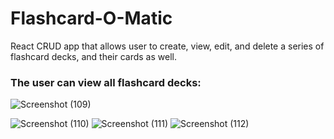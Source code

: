 **<h1>Flashcard-O-Matic</h1>**

React CRUD app that allows user to create, view, edit, and delete a series of flashcard decks, and their cards as well.

<h3>The user can view all flashcard decks:</h3>

![Screenshot (109)](https://github.com/alecluis/WeLoveMovies/assets/143030955/4b3b1055-27c6-4dbe-acb0-ea657475ba1b)



![Screenshot (110)](https://github.com/alecluis/WeLoveMovies/assets/143030955/fee14dd0-6885-4d41-ad24-3828920fa012)
![Screenshot (111)](https://github.com/alecluis/WeLoveMovies/assets/143030955/bb1b0331-b8eb-420c-9010-2a602adcd00b)
![Screenshot (112)](https://github.com/alecluis/WeLoveMovies/assets/143030955/c579c1d1-e499-46c7-aa4f-dfbab5afd3fc)

